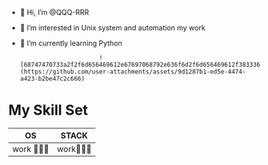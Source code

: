 - 👋 Hi, I’m @QQQ-RRR
- 👀 I’m interested in Unix system and automation my work
- 🌱 I’m currently learning Python

                            ![68747470733a2f2f6d656469612e67697068792e636f6d2f6d656469612f38333648694a633770677a7938694e58436e2f67697068792e676966](https://github.com/user-attachments/assets/9d1287b1-ed5e-4474-a423-b2be47c2c666)

# My Skill Set                                                                                                              
| OS 		| STACK |
| ------|		 ------ |
| work 🧑🏼‍💻| work🧑🏼‍💻


<!---
QQQ-RRR/QQQ-RRR is a ✨ special ✨ repository because its `README.md` (this file) appears on your GitHub profile.
You can click the Preview link to take a look at your changes.
--->

